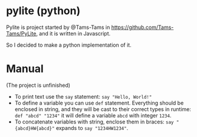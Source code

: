 # pylite (python)

Pylite is project started by @Tams-Tams in https://github.com/Tams-Tams/PyLite, and it is written in Javascript. 

So I decided to make a python implementation of it.

# Manual

(The project is unfinished)

* To print text use the `say` statement: `say "Hello, World!"`
* To define a variable you can use `def` statement. Everything should be enclosed in string, and they will be cast to their correct types in runtime: `def "abcd" "1234"` it will define a variable `abcd` with integer `1234`.
* To concatenate variables with string, enclose them in braces: `say "{abcd}HW{abcd}"` expands to `say "1234HW1234"`.



